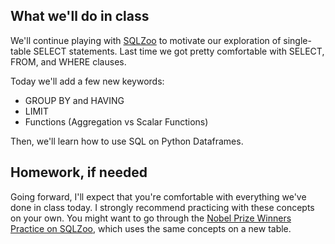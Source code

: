 <!--
Instructor notes: 
-->

## What we'll do in class
We'll continue playing with [SQLZoo](https://sqlzoo.net/wiki/SQL_Tutorial) to motivate our exploration of single-table SELECT statements. Last time we got pretty comfortable with SELECT, FROM, and WHERE clauses. 

Today we'll add a few new keywords:

- GROUP BY and HAVING
- LIMIT
- Functions (Aggregation vs Scalar Functions)

Then, we'll learn how to use SQL on Python Dataframes.

## Homework, if needed
Going forward, I'll expect that you're comfortable with everything we've done in class today. I strongly recommend practicing with these concepts on your own. You might want to go through the [Nobel Prize Winners Practice on SQLZoo](https://sqlzoo.net/wiki/SELECT_from_Nobel_Tutorial), which uses the same concepts on a new table.

